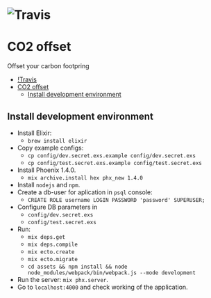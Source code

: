 ![Travis](https://travis-ci.com/markevich/co2_offset.svg?branch=master)
==========
# CO2 offset

Offset your carbon footpring

- [!Travis](#travis)
- [CO2 offset](#co2-offset)
  - [Install development environment](#install-development-environment)


## Install development environment
- Install Elixir:
  - `brew install elixir`
- Copy example configs:
  - `cp config/dev.secret.exs.example config/dev.secret.exs`
  - `cp config/test.secret.exs.example config/test.secret.exs`
- Install Phoenix 1.4.0.
  - `mix archive.install hex phx_new 1.4.0`
- Install `nodejs` and `npm`.
- Create a db-user for aplication in `psql` console:
  - `CREATE ROLE username LOGIN PASSWORD 'password' SUPERUSER;`
- Configure DB parameters in
  -  `config/dev.secret.exs`
  -  `config/test.secret.exs`
- Run:
  - `mix deps.get`
  - `mix deps.compile`
  - `mix ecto.create`
  - `mix ecto.migrate`
  - `cd assets && npm install && node node_modules/webpack/bin/webpack.js --mode development`
- Run the server: `mix phx.server`.
- Go to `localhost:4000` and check working of the application.
